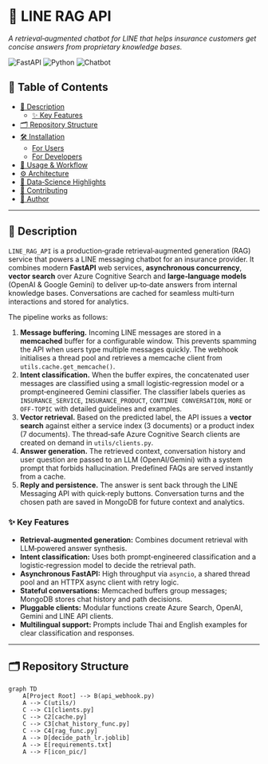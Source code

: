 # 🧠 LINE RAG API

_A retrieval‑augmented chatbot for LINE that helps insurance customers get concise answers from proprietary knowledge bases._

![FastAPI](https://img.shields.io/badge/Made%20with-FastAPI-009688?logo=fastapi&logoColor=white) ![Python](https://img.shields.io/badge/Python-3.10%2B-blue?logo=python) ![Chatbot](https://img.shields.io/badge/RAG%20Chatbot-LLM%2BSearch-yellowgreen)

## 📑 Table of Contents

- [📄 Description](#-description)
  - [✨ Key Features](#-key-features)
- [🗂️ Repository Structure](#-repository-structure)
- [🛠️ Installation](#-installation)
  - [For Users](#for-users)
  - [For Developers](#for-developers)
- [🚀 Usage & Workflow](#-usage--workflow)
- [⚙️ Architecture](#-architecture)
- [🧪 Data‑Science Highlights](#-data-science-highlights)
- [🙌 Contributing](#-contributing)
- [👤 Author](#-author)

---

## 📄 Description

`LINE_RAG_API` is a production‑grade retrieval‑augmented generation (RAG) service that powers a LINE messaging chatbot for an insurance provider.  It combines modern **FastAPI** web services, **asynchronous concurrency**, **vector search** over Azure Cognitive Search and **large‑language models** (OpenAI & Google Gemini) to deliver up‑to‑date answers from internal knowledge bases.  Conversations are cached for seamless multi‑turn interactions and stored for analytics.

The pipeline works as follows:

1. **Message buffering.**  Incoming LINE messages are stored in a **memcached** buffer for a configurable window.  This prevents spamming the API when users type multiple messages quickly.  The webhook initialises a thread pool and retrieves a memcache client from `utils.cache.get_memcache()`.
2. **Intent classification.**  When the buffer expires, the concatenated user messages are classified using a small logistic‑regression model or a prompt‑engineered Gemini classifier.  The classifier labels queries as `INSURANCE_SERVICE`, `INSURANCE_PRODUCT`, `CONTINUE CONVERSATION`, `MORE` or `OFF‑TOPIC` with detailed guidelines and examples.
3. **Vector retrieval.**  Based on the predicted label, the API issues a **vector search** against either a service index (3 documents) or a product index (7 documents).  The thread‑safe Azure Cognitive Search clients are created on demand in `utils/clients.py`.
4. **Answer generation.**  The retrieved context, conversation history and user question are passed to an LLM (OpenAI/Gemini) with a system prompt that forbids hallucination.  Predefined FAQs are served instantly from a cache.
5. **Reply and persistence.**  The answer is sent back through the LINE Messaging API with quick‑reply buttons.  Conversation turns and the chosen path are saved in MongoDB for future context and analytics.

### ✨ Key Features

- **Retrieval‑augmented generation:** Combines document retrieval with LLM‑powered answer synthesis.
- **Intent classification:** Uses both prompt‑engineered classification and a logistic‑regression model to decide the retrieval path.
- **Asynchronous FastAPI:** High throughput via `asyncio`, a shared thread pool and an HTTPX async client with retry logic.
- **Stateful conversations:** Memcached buffers group messages; MongoDB stores chat history and path decisions.
- **Pluggable clients:** Modular functions create Azure Search, OpenAI, Gemini and LINE API clients.
- **Multilingual support:** Prompts include Thai and English examples for clear classification and responses.

---

## 🗂️ Repository Structure

```mermaid
graph TD
    A[Project Root] --> B(api_webhook.py)
    A --> C(utils/)
    C --> C1[clients.py]
    C --> C2[cache.py]
    C --> C3[chat_history_func.py]
    C --> C4[rag_func.py]
    A --> D[decide_path_lr.joblib]
    A --> E[requirements.txt]
    A --> F[icon_pic/]
